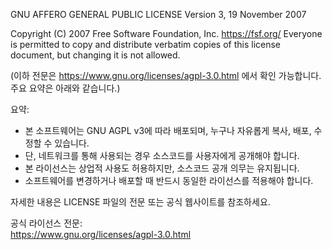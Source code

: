 GNU AFFERO GENERAL PUBLIC LICENSE
Version 3, 19 November 2007

Copyright (C) 2007 Free Software Foundation, Inc. <https://fsf.org/>
Everyone is permitted to copy and distribute verbatim copies
of this license document, but changing it is not allowed.

(이하 전문은 https://www.gnu.org/licenses/agpl-3.0.html 에서 확인 가능합니다. 주요 요약은 아래와 같습니다.)

요약:
- 본 소프트웨어는 GNU AGPL v3에 따라 배포되며, 누구나 자유롭게 복사, 배포, 수정할 수 있습니다.
- 단, 네트워크를 통해 사용되는 경우 소스코드를 사용자에게 공개해야 합니다.
- 본 라이선스는 상업적 사용도 허용하지만, 소스코드 공개 의무는 유지됩니다.
- 소프트웨어를 변경하거나 배포할 때 반드시 동일한 라이선스를 적용해야 합니다.

자세한 내용은 LICENSE 파일의 전문 또는 공식 웹사이트를 참조하세요.

공식 라이선스 전문:  
https://www.gnu.org/licenses/agpl-3.0.html
